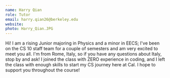 ```yaml
---
name: Harry Qian
role: Tutor
email: harry.qian26@berkeley.edu
website:
photo: Harry_Qian.JPG
---
```

Hi! I am a rising Junior majoring in Physics and a minor in EECS; I've been on the CS 10 staff team for a couple of semesters and am very excited to meet you all. I'm from Rome, Italy, so if you have any questions about Italy, stop by and ask! I joined the class with ZERO experience in coding, and I left the class with enough skills to start my CS journey here at Cal. I hope to support you throughout the course!
